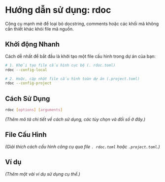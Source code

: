 # Hướng dẫn sử dụng: rdoc

Công cụ mạnh mẽ để loại bỏ docstring, comments hoặc các khối mã không cần thiết khác khỏi file mã nguồn.

## Khởi động Nhanh

Cách dễ nhất để bắt đầu là khởi tạo một file cấu hình trong dự án của bạn:

```sh
# 1. Khởi tạo file cấu hình cục bộ (. rdoc.toml)
rdoc --config-local

# 2. Hoặc, cập nhật file cấu hình toàn dự án (.project.toml)
rdoc --config-project
```

## Cách Sử Dụng

```sh
rdoc [options] [arguments]
```

*(Thêm mô tả chi tiết về cách sử dụng, các tùy chọn và đối số ở đây.)*

## File Cấu Hình

*(Giải thích cách cấu hình công cụ qua file `. rdoc.toml` hoặc `.project.toml`.)*

## Ví dụ

*(Thêm một vài ví dụ sử dụng cụ thể.)*
